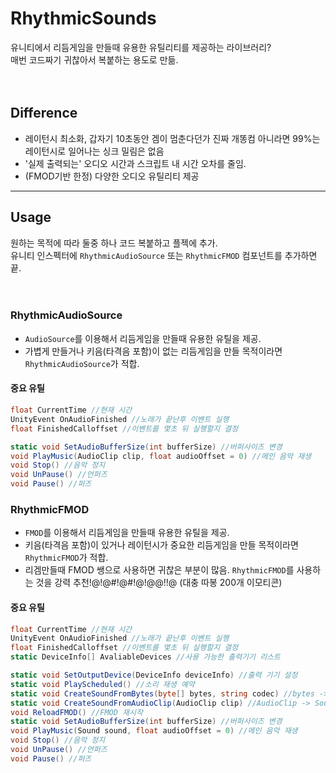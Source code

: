 # RhythmicSounds
유니티에서 리듬게임을 만들때 유용한 유틸리티를 제공하는 라이브러리?    
매번 코드짜기 귀찮아서 복붙하는 용도로 만듦.   
<br>
<br>

## Difference
 - 레이턴시 최소화, 갑자기 10초동안 겜이 멈춘다던가 진짜 개똥컴 아니라면 99%는 레이턴시로 일어나는 싱크 밀림은 없음
 - '실제 출력되는' 오디오 시간과 스크립트 내 시간 오차를 줄임.
 - (FMOD기반 한정) 다양한 오디오 유틸리티 제공

----

## Usage
원하는 목적에 따라 둘중 하나 코드 복붙하고 플젝에 추가.    
유니티 인스펙터에 `RhythmicAudioSource` 또는 `RhythmicFMOD` 컴포넌트를 추가하면 끝.      
<br>
<br>

### RhythmicAudioSource
- `AudioSource`를 이용해서 리듬게임을 만들때 유용한 유틸을 제공.   
- 가볍게 만들거나 키음(타격음 포함)이 없는 리듬게임을 만들 목적이라면 `RhythmicAudioSource`가 적합.
#### 중요 유틸
```cs
float CurrentTime //현재 시간
UnityEvent OnAudioFinished //노래가 끝난후 이벤트 실행
float FinishedCalloffset //이벤트를 몇초 뒤 실행할지 결정

static void SetAudioBufferSize(int bufferSize) //버퍼사이즈 변경
void PlayMusic(AudioClip clip, float audioOffset = 0) //메인 음악 재생
void Stop() //음악 정지
void UnPause() //언퍼즈
void Pause() //퍼즈
```


### RhythmicFMOD
- `FMOD`를 이용해서 리듬게임을 만들때 유용한 유틸을 제공.  
- 키음(타격음 포함)이 있거나 레이턴시가 중요한 리듬게임을 만들 목적이라면 `RhythmicFMOD`가 적합.
- 리겜만들때 FMOD 쌩으로 사용하면 귀찮은 부분이 많음. `RhythmicFMOD`를 사용하는 것을 강력 추천!@!@#!@#!@!@@!!@ (대충 따봉 200개 이모티콘)
#### 중요 유틸
```cs
float CurrentTime //현재 시간
UnityEvent OnAudioFinished //노래가 끝난후 이벤트 실행
float FinishedCalloffset //이벤트를 몇초 뒤 실행할지 결정
static DeviceInfo[] AvaliableDevices //사용 가능한 출력기기 리스트

static void SetOutputDevice(DeviceInfo deviceInfo) //출력 기기 설정
static void PlayScheduled() //소리 재생 예약
static void CreateSoundFromBytes(byte[] bytes, string codec) //bytes -> Sound
static void CreateSoundFromAudioClip(AudioClip clip) //AudioClip -> Sound
void ReloadFMOD() //FMOD 재시작
static void SetAudioBufferSize(int bufferSize) //버퍼사이즈 변경
void PlayMusic(Sound sound, float audioOffset = 0) //메인 음악 재생
void Stop() //음악 정지
void UnPause() //언퍼즈
void Pause() //퍼즈
```

